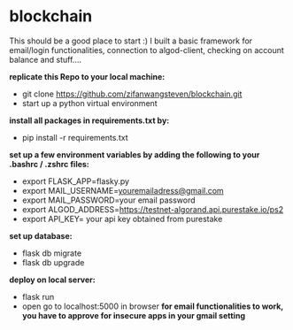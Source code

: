 # blockchain
This should be a good place to start :)
I built a basic framework for email/login functionalities, connection to algod-client, checking on account balance and stuff....

__replicate this Repo to your local machine:__
* git clone https://github.com/zifanwangsteven/blockchain.git
* start up a python virtual environment


__install all packages in requirements.txt by:__
* pip install -r requirements.txt


__set up a few environment variables by adding the following to your .bashrc / .zshrc files:__
* export FLASK_APP=flasky.py
* export MAIL_USERNAME=youremailadress@gmail.com
* export MAIL_PASSWORD=your email password
* export ALGOD_ADDRESS=https://testnet-algorand.api.purestake.io/ps2
* export API_KEY= your api key obtained from purestake

__set up database:__
* flask db migrate
* flask db upgrade


__deploy on local server:__
* flask run
* open go to localhost:5000 in browser
**for email functionalities to work, you have to approve for insecure apps in your gmail setting**
